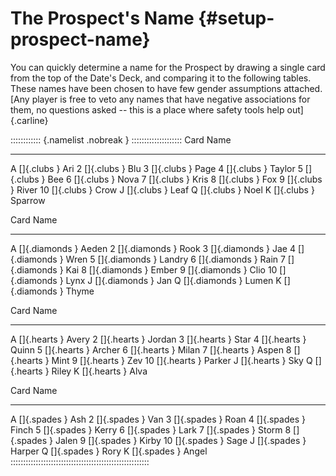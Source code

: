 # The Prospect's Name {#setup-prospect-name}

You can quickly determine a name for the Prospect by drawing a single card from the
top of the Date's Deck, and comparing it to the following tables.
These names have been chosen to have few gender assumptions attached.
[Any player is free to veto any names that have negative associations for them,
no questions asked -- this is a place where safety tools help out]{.carline}

:::::::::::: {.namelist .nobreak } ::::::::::::::::::::
 Card             Name
------            ---------------
A []{.clubs     } Ari
2 []{.clubs     } Blu
3 []{.clubs     } Page
4 []{.clubs     } Taylor
5 []{.clubs     } Bee
6 []{.clubs     } Nova
7 []{.clubs     } Kris
8 []{.clubs     } Fox
9 []{.clubs     } River
10 []{.clubs    } Crow
J []{.clubs     } Leaf
Q []{.clubs     } Noel
K []{.clubs     } Sparrow

 Card             Name
------            ---------------
A []{.diamonds  } Aeden
2 []{.diamonds  } Rook
3 []{.diamonds  } Jae
4 []{.diamonds  } Wren
5 []{.diamonds  } Landry
6 []{.diamonds  } Rain
7 []{.diamonds  } Kai
8 []{.diamonds  } Ember
9 []{.diamonds  } Clio
10 []{.diamonds } Lynx
J []{.diamonds  } Jan
Q []{.diamonds  } Lumen
K []{.diamonds  } Thyme

 Card             Name
------            ---------------
A []{.hearts    } Avery
2 []{.hearts    } Jordan
3 []{.hearts    } Star
4 []{.hearts    } Quinn
5 []{.hearts    } Archer
6 []{.hearts    } Milan
7 []{.hearts    } Aspen
8 []{.hearts    } Mint
9 []{.hearts    } Zev
10 []{.hearts   } Parker
J []{.hearts    } Sky
Q []{.hearts    } Riley
K []{.hearts    } Alva

 Card             Name
------            ---------------
A []{.spades    } Ash
2 []{.spades    } Van
3 []{.spades    } Roan
4 []{.spades    } Finch
5 []{.spades    } Kerry
6 []{.spades    } Lark
7 []{.spades    } Storm
8 []{.spades    } Jalen
9 []{.spades    } Kirby
10 []{.spades   } Sage
J []{.spades    } Harper
Q []{.spades    } Rory
K []{.spades    } Angel
:::::::::::::::::::::::::::::::::::::::::::::::::::::::
